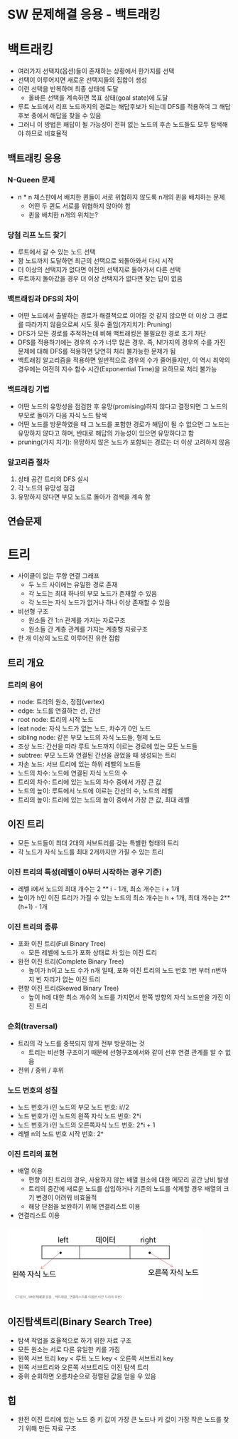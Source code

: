 # SW 문제해결 응용 - 백트래킹
# 백트래킹
- 여러가지 선택지(옵션)들이 존재하는 상황에서 한가지를 선택
- 선택이 이루어지면 새로운 선택지들의 집합이 생성
- 이런 선택을 반복하며 최종 상태에 도달
  - 올바른 선택을 계속하면 목표 상태(goal state)에 도달
- 루트 노드에서 리프 노드까지의 경로는 해답후보가 되는데 DFS를 적용하여 그 해답 후보 중에서 해답을 찾을 수 있음
- 그러니 이 방법은 해답이 될 가능성이 전혀 없는 노드의 후손 노드들도 모두 탐색해야 하므로 비효율적
## 백트래킹 응용
### N-Queen 문제
- n * n 체스판에서 배치한 퀸들이 서로 위협하지 않도록 n개의 퀸을 배치하는 문제
  - 어떤 두 퀸도 서로를 위협하지 않아야 함
  - 퀸을 배치한 n개의 위치는?
### 당첨 리프 노드 찾기
- 루트에서 갈 수 있는 노드 선택
- 꽝 노드까지 도달하면 최근의 선택으로 되돌아와서 다시 시작
- 더 이상의 선택지가 없다면 이전의 선택지로 돌아가서 다른 선택
- 루트까지 돌아갔을 경우 더 이상 선택지가 없다면 찾는 답이 없음
### 백트래킹과 DFS의 차이
- 어떤 노드에서 출발하는 경로가 해결책으로 이어질 것 같지 않으면 더 이상 그 경로를 따라가지 않음으로써 시도 횟수 줄임(가지치기: Pruning)
- DFS가 모든 경로를 추적하는데 비해 백트래킹은 불필요한 경로 조기 차단
- DFS를 적용하기에는 경우의 수가 너무 많은 경우. 즉, N!가지의 경우의 수를 가진 문제에 대해 DFS를 적용하면 당연히 처리 불가능한 문제가 됨
- 백트래킹 알고리즘을 적용하면 일반적으로 경우의 수가 줄어들지만, 이 역시 최악의 경우에는 여전히 지수 함수 시간(Exponential Time)을 요하므로 처리 불가능
### 백트래킹 기법
- 어떤 노드의 유망성을 점검한 후 유망(promising)하지 않다고 결정되면 그 노드의 부모로 돌아가 다음 자식 노드 탐색
- 어떤 노드를 방문하였을 때 그 노드를 포함한 경로가 해답이 될 수 없으면 그 노드는 유망하지 않다고 하며, 반대로 해답의 가능성이 있으면 유망하다고 함
- pruning(가지 치기): 유망하지 않은 노드가 포함되는 경로는 더 이상 고려하지 않음
### 알고리즘 절차
1. 상태 공간 트리의 DFS 실시
2. 각 노드의 유망성 점검
3. 유망하지 않다면 부모 노드로 돌아가 검색을 계속 함
## 연습문제
# 트리
- 사이클이 없는 무향 연결 그래프
  - 두 노드 사이에는 유일한 경로 존재
  - 각 노드는 최대 하나의 부모 노드가 존재할 수 있음
  - 각 노드는 자식 노드가 없거나 하나 이상 존재할 수 있음
- 비선형 구조
  - 원소들 간 1:n 관계를 가지는 자료구조
  - 원소들 간 계층 관계를 가지는 계층형 자료구조
- 한 개 이상의 노드로 이루어진 유한 집합
## 트리 개요
### 트리의 용어
- node: 트리의 원소, 정점(vertex)
- edge: 노드를 연결하는 선, 간선
- root node: 트리의 시작 노드
- leat node: 자식 노드가 없는 노드, 차수가 0인 노드
- sibling node: 같은 부모 노드의 자식 노드들, 형제 노드
- 조상 노드: 간선을 따라 루트 노드까지 이르는 경로에 있는 모든 노드들
- subtree: 부모 노드와 연결된 간선을 끊었을 때 생성되는 트리
- 자손 노드: 서브 트리에 있는 하위 레벨의 노드들
- 노드의 차수: 노드에 연결된 자식 노드의 수
- 트리의 차수: 트리에 있는 노드의 차수 중에서 가장 큰 값
- 노드의 높이: 루트에서 노드에 이르는 간선의 수, 노드의 레벨
- 트리의 높이: 트리에 있는 노드의 높이 중에서 가장 큰 값, 최대 레벨
## 이진 트리
- 모든 노드들이 최대 2대의 서브트리를 갖는 특별한 형태의 트리
- 각 노드가 자식 노드를 최대 2개까지만 가질 수 있는 트리
### 이진 트리의 특성(레벨이 0부터 시작하는 경우 기준)
- 레벨 i에서 노드의 최대 개수는 2 ** i - 1개, 최소 개수는 i + 1개
- 높이가 h인 이진 트리가 가질 수 있는 노드의 최소 개수는 h + 1개, 최대 개수는 2**(h+1) - 1개
### 이진 트리의 종류
- 포화 이진 트리(Full Binary Tree)
  - 모든 레벨에 노드가 포화 상태로 차 있는 이진 트리
- 완전 이진 트리(Complete Binary Tree)
  - 높이가 h이고 노드 수가 n개 일때, 포화 이진 트리의 노드 번호 1번 부터 n번까지 빈 자리가 없는 이진 트리
- 편향 이진 트리(Skewed Binary Tree)
  - 높이 h에 대한 최소 개수의 노드를 가지면서 한쪽 방향의 자식 노드만을 가진 이진 트리
### 순회(traversal)
- 트리의 각 노드를 중복되지 않게 전부 방문하는 것
  - 트리는 비선형 구조이기 때문에 선형구조에서와 같이 선후 연결 관계를 알 수 없음
- 전위 / 중위 / 후위
### 노드 번호의 성질
- 노드 번호가 i인 노드의 부모 노드 번호: i//2
- 노드 번호가 i인 노드의 왼쪽 자식 노드 번호: 2*i
- 노드 번호가 i인 노드의 오른쪽자식 노드 번호: 2*i + 1
- 레벨 n의 노드 번호 시작 번호: 2ⁿ
### 이진 트리의 표현
- 배열 이용
  - 편향 이진 트리의 경우, 사용하지 않는 배열 원소에 대한 메모리 공간 낭비 발생
  - 트리의 중간에 새로운 노드를 삽입하거나 기존의 노드를 삭제할 경우 배열의 크기 변경이 어려워 비효율적
  - 해당 단점을 보완하기 위해 연결리스트 이용
- 연결리스트 이용
#### ![alt text](image/image0911-1.png)
## 이진탐색트리(Binary Search Tree)
- 탐색 작업을 효율적으로 하기 위한 자료 구조
- 모든 원소는 서로 다른 유일한 키를 가짐
- 왼쪽 서브 트리 key <  루트 노드 key < 오른쪽 서브트리 key
- 왼쪽 서브트리와 오른쪽 서브트리도 이진 탐색 트리
- 중위 순회하면 오름차순으로 정렬된 값을 얻을 우 있음
## 힙
- 완전 이진 트리에 있는 노드 중 키 값이 가장 큰 노드나 키 값이 가장 작은 노드를 찾기 위해 만든 자료 구조